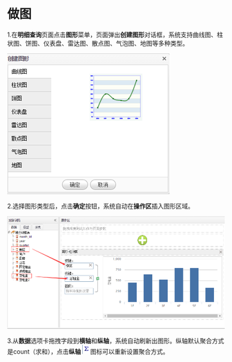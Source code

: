# 做图

1.在**明细查询**页面点击**图形**菜单，页面弹出**创建图形**对话框，系统支持曲线图、柱状图、饼图、仪表盘、雷达图、散点图、气泡图、地图等多种类型。

![](/assets/import.png)

2.选择图形类型后，点击**确定**按钮，系统自动在**操作区**插入图形区域。

![](/assets/import2.png)

3.从**数据**选项卡拖拽字段到**横轴**和**纵轴**，系统自动刷新出图形。纵轴默认聚合方式是count（求和），点击**纵轴** ![](/assets/import3.png)图标可以重新设置聚合方式。


